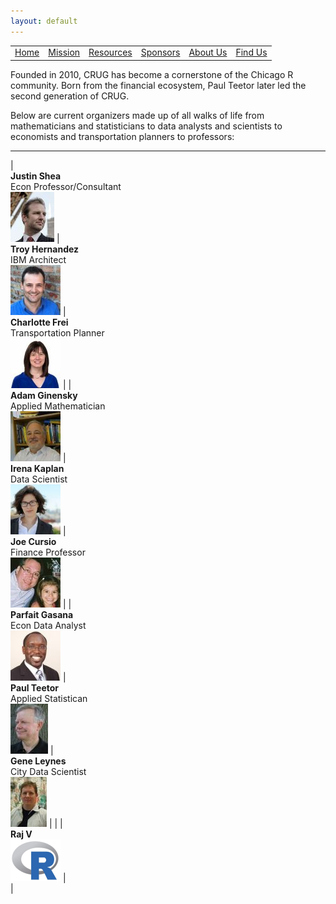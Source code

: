 ```yaml
---
layout: default
---
```


<table id="headers">
  <tbody>
    <tr>
      <td><a href="index.html">Home</a></td>
      <td><a href="mission.html">Mission</a></td>
      <td><a href="resources.html">Resources</a></td>
      <td><a href="sponsors.html">Sponsors</a></td>
      <td><a href="about-us.html">About Us</a></td>
      <td><a href="find-us.html">Find Us</a></td>
    </tr>
  </tbody>
</table>

Founded in 2010, CRUG has become a cornerstone of the Chicago R community. Born from the financial ecosystem, Paul Teetor later led the second generation of CRUG. 

Below are current organizers made up of all walks of life from mathematicians and statisticians to data analysts and scientists to economists and transportation planners to professors:

---

| <br/> **Justin Shea** <br/> Econ Professor/Consultant <br/> ![organizer thumb pic](images/meetup_justin_shea.jpeg) | <br/> **Troy Hernandez** <br/> IBM Architect <br/> ![organizer thumb pic](images/meetup_troy_hernandez.jpeg) | <br/> **Charlotte Frei** <br/> Transportation Planner <br/> ![organizer thumb pic](images/meetup_charlotte_frei.jpeg) |
| <br/> **Adam Ginensky** <br/> Applied Mathematician <br/> ![organizer thumb pic](images/meetup_adam_ginensky.jpeg) | <br/> **Irena Kaplan** <br/> Data Scientist <br/> ![organizer thumb pic](images/meetup_irena_kaplan.jpeg)    | <br/> **Joe Cursio**  <br/> Finance Professor <br/> ![organizer thumb pic](images/meetup_joe_cursio.jpeg)             |
| <br/> **Parfait Gasana** <br/> Econ Data Analyst <br/> ![organizer thumb pic](images/meetup_parfait_gasana.jpeg)   | <br/> **Paul Teetor** <br/> Applied Statistican <br/> ![organizer thumb pic](images/meetup_paul_teetor.jpeg) | <br/> **Gene Leynes** <br/> City Data Scientist <br/> ![organizer thumb pic](images/meetup_gene_leynes.jpeg)          | 
|                                                                                                                    | <br/> **Raj V** <br/> ![organizer thumb pic](images/R_programming_logo.png)                                  | <br/>                                                                                                                 |




